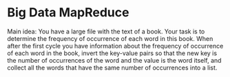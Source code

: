 # Big Data MapReduce
Main idea: You have a large file with the text of a book. Your task is to determine the frequency of occurrence of each word in this book. When after the first cycle you have information about the frequency of occurrence of each word in the book, invert the key-value pairs so that the new key is the number of occurrences of the word and the value is the word itself, and collect all the words that have the same number of occurrences into a list.
